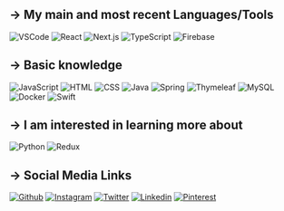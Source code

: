 ## → My main and most recent Languages/Tools

![VSCode](https://img.shields.io/badge/VSCode-007ACC?style=for-the-badge&logo=visual-studio-code&logoColor=white)
![React](https://img.shields.io/badge/React-20232A?style=for-the-badge&logo=react&logoColor=61DAFB)
![Next.js](https://img.shields.io/badge/Next.js-000000?style=for-the-badge&logo=next-dot-js&logoColor=white)
![TypeScript](https://img.shields.io/badge/TypeScript-007ACC?style=for-the-badge&logo=typescript&logoColor=white)
![Firebase](https://img.shields.io/badge/-Firebase-FFCA28?logo=firebase&logoColor=black&style=for-the-badge)

## → Basic knowledge

![JavaScript](https://img.shields.io/badge/JavaScript-F7DF1E?style=for-the-badge&logo=javascript&logoColor=black)
![HTML](https://img.shields.io/badge/Html-E34F26?style=for-the-badge&logo=html5&logoColor=white)
![CSS](https://img.shields.io/badge/Css-1572B6?style=for-the-badge&logo=css3&logoColor=white)
![Java](https://img.shields.io/badge/Java-ED8B00?style=for-the-badge&logo=java&logoColor=white)
![Spring](https://img.shields.io/badge/Spring-6DB33F?style=for-the-badge&logo=spring&logoColor=white)
![Thymeleaf](https://img.shields.io/badge/Thymeleaf-005F0F?style=for-the-badge&logo=thymeleaf&logoColor=white)
![MySQL](https://img.shields.io/badge/MySQL-4479A1?style=for-the-badge&logo=mysql&logoColor=white)
![Docker](https://img.shields.io/badge/Docker-2CA5E0?style=for-the-badge&logo=docker&logoColor=white)
![Swift](https://img.shields.io/badge/Swift-FA7343?style=for-the-badge&logo=swift&logoColor=white)

## → I am interested in learning more about

![Python](https://img.shields.io/badge/Python-3776AB?style=for-the-badge&logo=python&logoColor=white)
![Redux](https://img.shields.io/badge/Redux-593D88?style=for-the-badge&logo=redux&logoColor=white)

## → Social Media Links

[![Github](https://img.shields.io/badge/GitHub-100000?style=for-the-badge&logo=github&logoColor=white)](https://github.com/oliverdietsche)
[![Instagram](https://img.shields.io/badge/Instagram-E4405F?style=for-the-badge&logo=instagram&logoColor=white)](https://www.instagram.com/oliver.dietsche)
[![Twitter](https://img.shields.io/badge/Twitter-1DA1F2?style=for-the-badge&logo=twitter&logoColor=white)](https://twitter.com/oliverdietsche)
[![Linkedin](https://img.shields.io/badge/LinkedIn-0077B5?style=for-the-badge&logo=linkedin&logoColor=white)](https://www.linkedin.com/in/oliver-dietsche-b5b5a0190)
[![Pinterest](https://img.shields.io/badge/-Pinterest-BD081C?logo=pinterest&logoColor=white&style=for-the-badge)](https://www.pinterest.ch/oliverdietsche)
